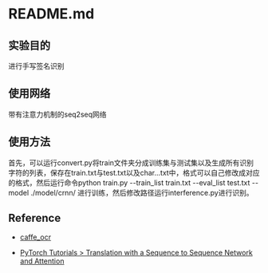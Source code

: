 # README.md

## 实验目的

进行手写签名识别

## 使用网络

带有注意力机制的seq2seq网络

## 使用方法

首先，可以运行convert.py将train文件夹分成训练集与测试集以及生成所有识别字符的列表，保存在train.txt与test.txt以及char...txt中，格式可以自己修改成对应的格式，然后运行命令python train.py --train_list train.txt --eval_list test.txt --model ./model/crnn/ 进行训练，然后修改路径运行interference.py进行识别。

## Reference

* [caffe_ocr](https://github.com/senlinuc/caffe_ocr)

* [PyTorch Tutorials >  Translation with a Sequence to Sequence Network and Attention](https://pytorch.org/tutorials/intermediate/seq2seq_translation_tutorial.html)

